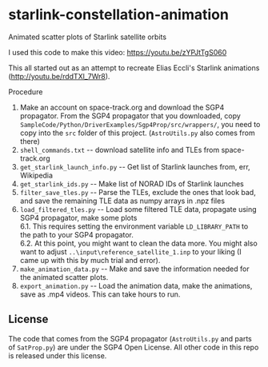 # starlink-constellation-animation
Animated scatter plots of Starlink satellite orbits

I used this code to make this video: https://youtu.be/zYPJtTgS060

This all started out as an attempt to recreate Elias Eccli's Starlink animations (http://youtu.be/rddTXl_7Wr8).

Procedure
1. Make an account on space-track.org and download the SGP4 propagator. From the SGP4 propagator that you downloaded, copy `SampleCode/Python/DriverExamples/Sgp4Prop/src/wrappers/`, you need to copy into the `src` folder of this project. (`AstroUtils.py` also comes from there)
2. `shell_commands.txt` -- download satellite info and TLEs from space-track.org
3. `get_starlink_launch_info.py` -- Get list of Starlink launches from, err, Wikipedia
4. `get_starlink_ids.py` -- Make list of NORAD IDs of Starlink launches
5. `filter_save_tles.py` -- Parse the TLEs, exclude the ones that look bad, and save the remaining TLE data as numpy arrays in .npz files
6. `load_filtered_tles.py` -- Load some filtered TLE data, propagate using SGP4 propagator, make some plots  
 6.1. This requires setting the environment variable `LD_LIBRARY_PATH` to the path to your SGP4 propagator.  
 6.2. At this point, you might want to clean the data more. You might also want to adjust `..\input\reference_satellite_1.inp` to your liking (I came up with this by much trial and error).
7. `make_animation_data.py` -- Make and save the information needed for the animated scatter plots.
8. `export_animation.py` -- Load the animation data, make the animations, save as .mp4 videos.  This can take hours to run.

## License
The code that comes from the SGP4 propagator (`AstroUtils.py` and parts of `SatProp.py`) are under the SGP4 Open License.  All other code in this repo is released under this license.
